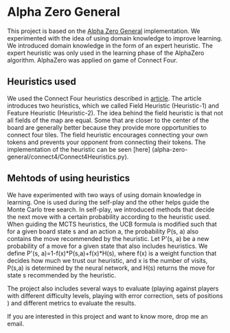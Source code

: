# Alpha Zero General

This project is based on the [Alpha Zero General](https://github.com/suragnair/alpha-zero-general) implementation. We experimented with the idea of using domain knowledge to improve learning. We introduced domain knowledge in the form of an expert heuristic. The expert heuristic was only used in the learning phase of the AlphaZero algorithm. AlphaZero was applied on game of Connect Four.

## Heuristics used

We used the Connect Four heuristics described in [article](https://www.researchgate.net/publication/331552609_Research_on_Different_Heuristics_for_Minimax_Algorithm_Insight_from_Connect-4_Game). The article introduces two heuristics, which we called Field Heuristic (Heuristic-1) and Feature Heuristic (Heuristic-2). The idea behind the field heuristic is that not all fields of the map are equal. Some that are closer to the center of the board are generally better because they provide more opportunities to connect four tiles. The field heuristic encourages connecting your own tokens and prevents your opponent from connecting their tokens. The implementation of the heuristic can be seen [here] (alpha-zero-general/connect4/Connect4Heuristics.py).

## Mehtods of using heuristics
We have experimented with two ways of using domain knowledge in learning. One is used during the self-play and the other helps guide the Monte Carlo tree search.
In self-play, we introduced methods that decide the next move with a certain probability according to the heuristic used. When guiding the MCTS heuristics, the UCB formula is modified such that for a given board state s and an action a, the probability P(s, a) also contains the move recommended by the heuristic. Let P'(s, a) be a new probability of a move for a given state that also includes heuristics. We define P'(s, a)=1-f(x)*P(s,a)+f(x)*H(s), where f(x) is a weight function that decides how much we trust our heuristic, and x is the number of visits, P(s,a) is determined by the neural network, and H(s) returns the move for state s recommended by the heuristic.

The project also includes several ways to evaluate (playing against players with different difficulty levels, playing with error correction, sets of positions ) and different metrics to evaluate the results. 

If you are interested in this project and want to know more, drop me an email.




